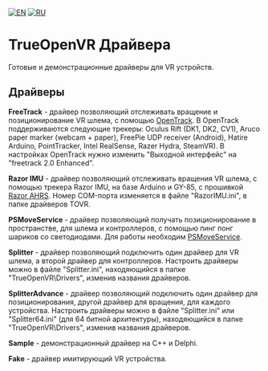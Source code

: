 ﻿[![EN](https://user-images.githubusercontent.com/9499881/33184537-7be87e86-d096-11e7-89bb-f3286f752bc6.png)](https://github.com/TrueOpenVR/TrueOpenVR-Drivers/blob/master/README.md) [![RU](https://user-images.githubusercontent.com/9499881/27683795-5b0fbac6-5cd8-11e7-929c-057833e01fb1.png)](https://github.com/TrueOpenVR/TrueOpenVR-Drivers/blob/master/README.RU.md)
# TrueOpenVR Драйвера
Готовые и демонстрационные драйверы для VR устройств.

## Драйверы
**FreeTrack** - драйвер позволяющий отслеживать вращение и позиционирование VR шлема, с помощью [OpenTrack](https://github.com/opentrack/opentrack/). В OpenTrack поддерживаются следующие трекеры: Oculus Rift (DK1, DK2, CV1), Aruco paper marker (webcam + paper), FreePie UDP receiver (Android), Hatire Arduino, PointTracker, Intel RealSense, Razer Hydra, SteamVR). В настройках OpenTrack нужно изменить "Выходной интерфейс" на "freetrack 2.0 Enhanced".

**Razor IMU** - драйвер позволяющий отслеживать вращения VR шлема, с помощью трекера Razor IMU, на базе Arduino и GY-85, с прошивкой [Razor AHRS](https://github.com/Razor-AHRS/razor-9dof-ahrs/tree/master/Arduino). Номер COM-порта изменяется в файле "RazorIMU.ini", в папке драйверов TOVR.

**PSMoveService** - драйвер позволяющий получать позиционирование в пространстве, для шлема и контроллеров, с помощью пинг понг шариков со светодиодами. Для работы необходим [PSMoveService](https://github.com/cboulay/PSMoveService).

**Splitter** - драйвер позволяющий подключить один драйвер для VR шлема, а второй драйвер для контроллеров. Настроить драйверы можно в файле "Splitter.ini", находяющийся в папке "TrueOpenVR\Drivers", изменив названия драйверов.

**SplitterAdvance** - драйвер позволяющий подключить один драйвер для позиционирования, другой драйвер для вращения, для каждого устройства. Настроить драйверы можно в файле "Splitter.ini" или "Splitter64.ini" (для 64 битной архитектуры), находяющийся в папке "TrueOpenVR\Drivers", изменив названия драйверов.

**Sample** - демонстрационный драйвер на С++ и Delphi. 

**Fake** - драйвер имитирующий VR устройства.


